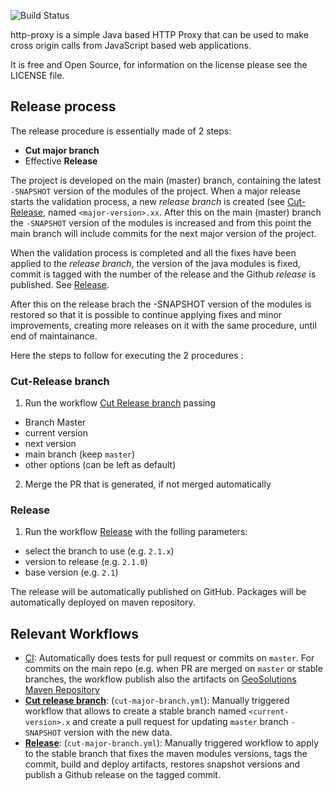 ![Build Status](https://github.com/geosolutions-it/http-proxy/actions/workflows/CI.yml/badge.svg)


http-proxy is a simple Java based HTTP Proxy that can be used to make cross origin calls from JavaScript based web applications.

It is free and Open Source, for information on the license please see the LICENSE file.

## Release process 

The release procedure is essentially made of 2 steps: 
- **Cut major branch**
- Effective **Release**

The project is developed on the main (master) branch, containing the latest `-SNAPSHOT` version of the modules of the project. When a major release starts the validation process, a new *release branch* is created (see [Cut-Release](#cut-Release-branch), named `<major-version>.xx`. 
After this on the main (master) branch the `-SNAPSHOT` version of the modules is increased and from this point the main branch will include commits for the next major version of the project.

When the validation process is completed and all the fixes have been applied to the *release branch*, the version of the java modules is fixed, commit is tagged with the number of the release and the Github *release* is published. See [Release](#release).

After this on the release brach the -SNAPSHOT version of the modules is restored so that it is possible to continue applying fixes and minor improvements, creating more releases on it with the same procedure, until end of maintainance.

Here the steps to follow for executing the 2 procedures :

### Cut-Release branch

1. Run the workflow [Cut Release branch](../../actions/workflows/cut-major-branch.yml) passing 
  - Branch Master
  - current version  
  - next version 
  - main branch (keep `master`)
  - other options (can be left as default)
2. Merge the PR that is generated, if not merged automatically

### Release

1. Run the workflow [Release](../../actions/workflows/release.yml) with the folling parameters: 
 - select the branch to use (e.g. `2.1.x`)
 - version to release (e.g. `2.1.0`)
 - base version (e.g. `2.1`)

The release will be automatically published on GitHub. Packages will be automatically deployed on maven repository.


## Relevant Workflows

- [CI](../../actions/workflows/CI.yml): Automatically does tests for pull request or commits on `master`. For commits on the main repo (e.g. when PR are merged on `master` or stable branches, the workflow publish also the artifacts on [GeoSolutions Maven Repository](https://maven.geo-solutions.it)
- **[Cut release branch](../../actions/workflows/cut-major-branch.yml)**: (`cut-major-branch.yml`): Manually triggered workflow that allows to create a stable branch named `<current-version>.x` and create a pull request for updating `master` branch `-SNAPSHOT` version with the new data. 
- **[Release](../../actions/workflows/release.yml)**: (`cut-major-branch.yml`): Manually triggered workflow to apply to the stable branch that fixes the maven modules versions, tags the commit, build and deploy artifacts, restores snapshot versions and publish a Github release on the tagged commit.
   
   
